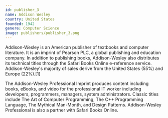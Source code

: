 ```yaml
---
id: publisher_3
name: Addison Wesley
country: United States
founded: 1942
genere: Computer Science
image: publishers/publisher_3.png
---
```


Addison-Wesley is an American publisher of textbooks and computer literature. It is an imprint of Pearson PLC, a global publishing and education company. In addition to publishing books, Addison-Wesley also distributes its technical titles through the Safari Books Online e-reference service. Addison-Wesley's majority of sales derive from the United States (55%) and Europe (22%).[1]

The Addison-Wesley Professional Imprint produces content including books, eBooks, and video for the professional IT worker including developers, programmers, managers, system administrators. Classic titles include The Art of Computer Programming, The C++ Programming Language, The Mythical Man-Month, and Design Patterns. Addison-Wesley Professional is also a partner with Safari Books Online.